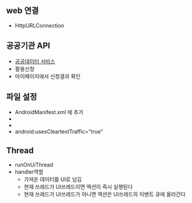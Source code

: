 ## web 연결
- HttpURLConnection

## 공공기관 API
- [공공데이터 서비스](https://www.data.go.kr/)
- 활용신청
- 마이페이지에서 신청결과 확인

## 파일 설정
- AndroidManifest.xml 에 추가
- <uses-permission android:name="android.permission.INTERNET"/>
- <application> 
- android:usesCleartextTraffic="true"

## Thread
- runOnUiThread 
- handler역할
	- 가져온 데이터를 UI로 넘김
	- 현재 쓰레드가 UI쓰레드이면 액션이 즉시 실행된다
	- 현재 쓰레드가 UI쓰레드가 아니면 액션은 UI쓰레드의 이벤트 큐에 올라간다




